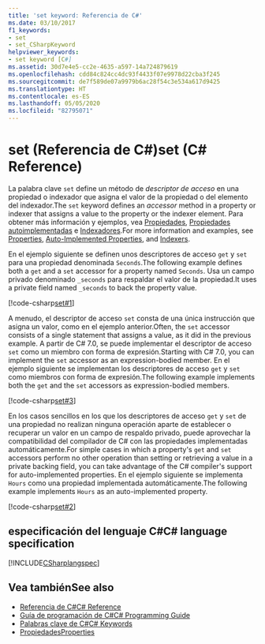 ```yaml
---
title: 'set keyword: Referencia de C#'
ms.date: 03/10/2017
f1_keywords:
- set
- set_CSharpKeyword
helpviewer_keywords:
- set keyword [C#]
ms.assetid: 30d7e4e5-cc2e-4635-a597-14a724879619
ms.openlocfilehash: cdd84c824cc4dc93f4433f07e9978d22cba3f245
ms.sourcegitcommit: de7f589de07a9979b6ac28f54c3e534a617d9425
ms.translationtype: HT
ms.contentlocale: es-ES
ms.lasthandoff: 05/05/2020
ms.locfileid: "82795071"
---
```

# <a name="set-c-reference"></a><span data-ttu-id="57b4d-102">set (Referencia de C#)</span><span class="sxs-lookup"><span data-stu-id="57b4d-102">set (C# Reference)</span></span>

<span data-ttu-id="57b4d-103">La palabra clave `set` define un método de *descriptor de acceso* en una propiedad o indexador que asigna el valor de la propiedad o del elemento del indexador.</span><span class="sxs-lookup"><span data-stu-id="57b4d-103">The `set` keyword defines an *accessor* method in a property or indexer that assigns a value to the property or the indexer element.</span></span> <span data-ttu-id="57b4d-104">Para obtener más información y ejemplos, vea [Propiedades](../../programming-guide/classes-and-structs/properties.md), [Propiedades autoimplementadas](../../programming-guide/classes-and-structs/auto-implemented-properties.md) e [Indexadores](../../programming-guide/indexers/index.md).</span><span class="sxs-lookup"><span data-stu-id="57b4d-104">For more information and examples, see [Properties](../../programming-guide/classes-and-structs/properties.md), [Auto-Implemented Properties](../../programming-guide/classes-and-structs/auto-implemented-properties.md), and [Indexers](../../programming-guide/indexers/index.md).</span></span>

<span data-ttu-id="57b4d-105">En el ejemplo siguiente se definen unos descriptores de acceso `get` y `set` para una propiedad denominada `Seconds`.</span><span class="sxs-lookup"><span data-stu-id="57b4d-105">The following example defines both a `get` and a `set` accessor for a property named `Seconds`.</span></span> <span data-ttu-id="57b4d-106">Usa un campo privado denominado `_seconds` para respaldar el valor de la propiedad.</span><span class="sxs-lookup"><span data-stu-id="57b4d-106">It uses a private field named `_seconds` to back the property value.</span></span>

[!code-csharp[set#1](~/samples/snippets/csharp/language-reference/keywords/get/get-1.cs)]

<span data-ttu-id="57b4d-107">A menudo, el descriptor de acceso `set` consta de una única instrucción que asigna un valor, como en el ejemplo anterior.</span><span class="sxs-lookup"><span data-stu-id="57b4d-107">Often, the `set` accessor consists of a single statement that assigns a value, as it did in the previous example.</span></span> <span data-ttu-id="57b4d-108">A partir de C# 7.0, se puede implementar el descriptor de acceso `set` como un miembro con forma de expresión.</span><span class="sxs-lookup"><span data-stu-id="57b4d-108">Starting with C# 7.0, you can implement the `set` accessor as an expression-bodied member.</span></span> <span data-ttu-id="57b4d-109">En el ejemplo siguiente se implementan los descriptores de acceso `get` y `set` como miembros con forma de expresión.</span><span class="sxs-lookup"><span data-stu-id="57b4d-109">The following example implements both the `get` and the `set` accessors as expression-bodied members.</span></span>

[!code-csharp[set#3](~/samples/snippets/csharp/language-reference/keywords/get/get-3.cs)]
  
<span data-ttu-id="57b4d-110">En los casos sencillos en los que los descriptores de acceso `get` y `set` de una propiedad no realizan ninguna operación aparte de establecer o recuperar un valor en un campo de respaldo privado, puede aprovechar la compatibilidad del compilador de C# con las propiedades implementadas automáticamente.</span><span class="sxs-lookup"><span data-stu-id="57b4d-110">For simple cases in which a property's `get` and `set` accessors perform no other operation than setting or retrieving a value in a private backing field, you can take advantage of the C# compiler's support for auto-implemented properties.</span></span> <span data-ttu-id="57b4d-111">En el ejemplo siguiente se implementa `Hours` como una propiedad implementada automáticamente.</span><span class="sxs-lookup"><span data-stu-id="57b4d-111">The following example implements `Hours` as an auto-implemented property.</span></span>

[!code-csharp[set#2](~/samples/snippets/csharp/language-reference/keywords/get/get-2.cs)]
  
## <a name="c-language-specification"></a><span data-ttu-id="57b4d-112">especificación del lenguaje C#</span><span class="sxs-lookup"><span data-stu-id="57b4d-112">C# language specification</span></span>

[!INCLUDE[CSharplangspec](~/includes/csharplangspec-md.md)]

## <a name="see-also"></a><span data-ttu-id="57b4d-113">Vea también</span><span class="sxs-lookup"><span data-stu-id="57b4d-113">See also</span></span>

- [<span data-ttu-id="57b4d-114">Referencia de C#</span><span class="sxs-lookup"><span data-stu-id="57b4d-114">C# Reference</span></span>](../index.md)
- [<span data-ttu-id="57b4d-115">Guía de programación de C#</span><span class="sxs-lookup"><span data-stu-id="57b4d-115">C# Programming Guide</span></span>](../../programming-guide/index.md)
- [<span data-ttu-id="57b4d-116">Palabras clave de C#</span><span class="sxs-lookup"><span data-stu-id="57b4d-116">C# Keywords</span></span>](index.md)
- [<span data-ttu-id="57b4d-117">Propiedades</span><span class="sxs-lookup"><span data-stu-id="57b4d-117">Properties</span></span>](../../programming-guide/classes-and-structs/properties.md)
